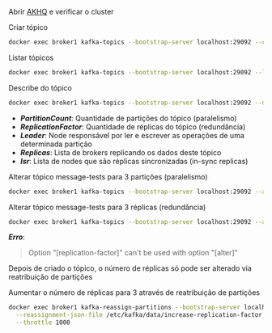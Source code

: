 Abrir [AKHQ][akhq] e verificar o cluster

Criar tópico
```bash
docker exec broker1 kafka-topics --bootstrap-server localhost:29092 --create --topic message-tests
```

Listar tópicos
```bash
docker exec broker1 kafka-topics --bootstrap-server localhost:29092 --list
```

Describe do tópico
```bash
docker exec broker1 kafka-topics --bootstrap-server localhost:29092 --describe --topic message-tests
```
- ***PartitionCount***: Quantidade de partições do tópico (paralelismo)
- ***ReplicationFactor***: Quantidade de réplicas do tópico (redundância)
- ***Leader***: Node responsável por ler e escrever as operações de uma determinada partição
- ***Replicas***: Lista de brokers replicando os dados deste tópico
- ***Isr***: Lista de nodes que são réplicas sincronizadas (in-sync replicas)

Alterar tópico message-tests para 3 partições (paralelismo)
```bash
docker exec broker1 kafka-topics --bootstrap-server localhost:29092 --alter --topic message-tests --partitions=3
```

Alterar tópico message-tests para 3 réplicas (redundância)
```bash
docker exec broker1 kafka-topics --bootstrap-server localhost:29092 --alter --topic message-tests --partitions=3 --replication-factor=3
```
***Erro***: 
> Option "[replication-factor]" can't be used with option "[alter]"

Depois de criado o tópico, o número de réplicas só pode ser alterado via reatribuição de partições

Aumentar o número de réplicas para 3 através de reatribuição de partições
```bash
docker exec broker1 kafka-reassign-partitions --bootstrap-server localhost:29092 --execute \
  --reassignment-json-file /etc/kafka/data/increase-replication-factor.json \
  --throttle 1000
``` 

[//]: # (These are reference links used in the body of this note and get stripped out when the markdown processor does its job. 
There is no need to format nicely because it shouldn't be seen. Thanks SO - http://stackoverflow.com/questions/4823468/store-comments-in-markdown-syntax)
[akhq]: <http://localhost:8080>